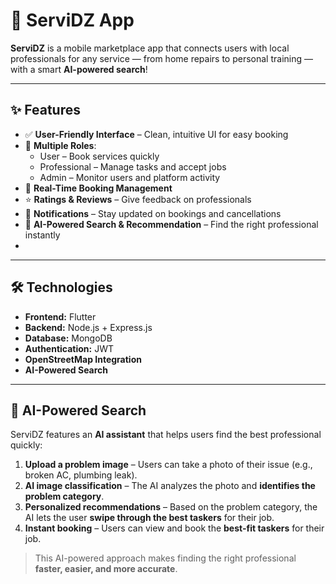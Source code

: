 # 🚀 ServiDZ App

**ServiDZ** is a mobile marketplace app that connects users with local professionals for any service — from home repairs to personal training — with a smart **AI-powered search**!  

---

## ✨ Features

- ✅ **User-Friendly Interface** – Clean, intuitive UI for easy booking  
- 👤 **Multiple Roles**:  
  - User – Book services quickly  
  - Professional – Manage tasks and accept jobs  
  - Admin – Monitor users and platform activity  
- 📅 **Real-Time Booking Management**  
- ⭐ **Ratings & Reviews** – Give feedback on professionals  
- 🔔 **Notifications** – Stay updated on bookings and cancellations  
- 🤖 **AI-Powered Search & Recommendation** – Find the right professional instantly
- 
---
## 🛠 Technologies
- **Frontend:** Flutter  
- **Backend:** Node.js + Express.js  
- **Database:** MongoDB  
- **Authentication:** JWT  
- **OpenStreetMap Integration**
- **AI-Powered Search**
---

## 🤖 AI-Powered Search

ServiDZ features an **AI assistant** that helps users find the best professional quickly:  

1. **Upload a problem image** – Users can take a photo of their issue (e.g., broken AC, plumbing leak).  
2. **AI image classification** – The AI analyzes the photo and **identifies the problem category**.  
3. **Personalized recommendations** – Based on the problem category, the AI lets the user **swipe through the best taskers** for their job.
4. **Instant booking** – Users can view and book the **best-fit taskers** for their job.  

> This AI-powered approach makes finding the right professional **faster, easier, and more accurate**.
